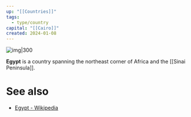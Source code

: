 ```yaml
---
up: "[[Countries]]"
tags:
  - type/country
capital: "[[Cairo]]"
created: 2024-01-08
---
```

![img|300](https://upload.wikimedia.org/wikipedia/commons/a/a1/EGY_orthographic.svg)

**Egypt** is a country spanning the northeast corner of Africa and the [[Sinai Peninsula]].

# See also
- [Egypt - Wikipedia](https://en.wikipedia.org/wiki/Egypt)